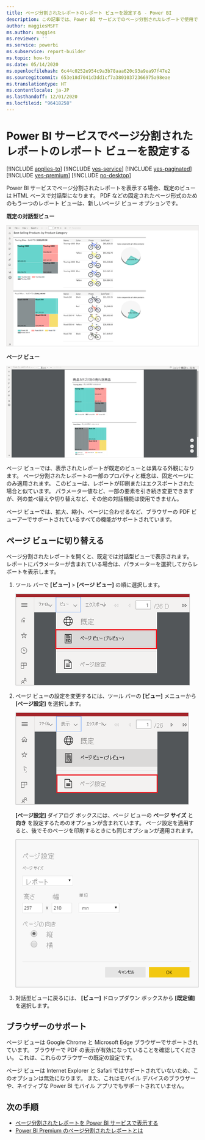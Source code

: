```yaml
---
title: ページ分割されたレポートのレポート ビューを設定する - Power BI
description: この記事では、Power BI サービスでのページ分割されたレポートで使用できるさまざまなレポート ビューについて説明します。
author: maggiesMSFT
ms.author: maggies
ms.reviewer: ''
ms.service: powerbi
ms.subservice: report-builder
ms.topic: how-to
ms.date: 05/14/2020
ms.openlocfilehash: 6c44c0252e954c9a3b78aaa620c93a9ea97f47e2
ms.sourcegitcommit: 653e18d7041d3dd1cf7a38010372366975a98eae
ms.translationtype: HT
ms.contentlocale: ja-JP
ms.lasthandoff: 12/01/2020
ms.locfileid: "96418258"
---
```

# <a name="set-report-views-for-paginated-reports-in-the-power-bi-service"></a>Power BI サービスでページ分割されたレポートのレポート ビューを設定する

[!INCLUDE [applies-to](../includes/applies-to.md)] [!INCLUDE [yes-service](../includes/yes-service.md)] [!INCLUDE [yes-paginated](../includes/yes-paginated.md)] [!INCLUDE [yes-premium](../includes/yes-premium.md)] [!INCLUDE [no-desktop](../includes/no-desktop.md)] 

Power BI サービスでページ分割されたレポートを表示する場合、既定のビューは HTML ベースで対話型になります。 PDF などの固定されたページ形式のためのもう一つのレポート ビューは、新しいページ ビュー オプションです。

**既定の対話型ビュー**

![既定のビュー](media/page-view/power-bi-paginated-default-view.png)

**ページ ビュー**

![ページ ビュー](media/page-view/power-bi-paginated-page-view.png)

ページ ビューでは、表示されたレポートが既定のビューとは異なる外観になります。 ページ分割されたレポートの一部のプロパティと概念は、固定ページにのみ適用されます。 このビューは、レポートが印刷またはエクスポートされた場合と似ています。 パラメーター値など、一部の要素を引き続き変更できますが、列の並べ替えや切り替えなど、その他の対話機能は使用できません。

ページ ビューでは、拡大、縮小、ページに合わせるなど、ブラウザーの PDF ビューアーでサポートされているすべての機能がサポートされています。

## <a name="switch-to-page-view"></a>ページ ビューに切り替える

ページ分割されたレポートを開くと、既定では対話型ビューで表示されます。 レポートにパラメーターが含まれている場合は、パラメーターを選択してからレポートを表示します。

1. ツール バーで **[ビュー]** > **[ページ ビュー]** の順に選択します。

    ![ページ ビューに切り替える](media/page-view/power-bi-paginated-page-view-dropdown.png)

2. ページ ビューの設定を変更するには、ツール バーの **[ビュー]** メニューから **[ページ設定]** を選択します。 

    ![[ページ設定] を選択する](media/page-view/power-bi-paginated-page-settings-dropdown.png)
    
    **[ページ設定]** ダイアログ ボックスには、ページ ビューの **ページ サイズ** と **向き** を設定するためのオプションが含まれています。 ページ設定を適用すると、後でそのページを印刷するときにも同じオプションが適用されます。
   
    ![[ページ設定] ダイアログ ボックス](media/page-view/power-bi-paginated-page-settings-dialog.png)

3. 対話型ビューに戻るには、 **[ビュー]** ドロップダウン ボックスから **[既定値]** を選択します。

## <a name="browser-support"></a>ブラウザーのサポート

ページ ビューは Google Chrome と Microsoft Edge ブラウザーでサポートされています。 ブラウザーで PDF の表示が有効になっていることを確認してください。 これは、これらのブラウザーの既定の設定です。

ページ ビューは Internet Explorer と Safari ではサポートされていないため、このオプションは無効になります。 また、これはモバイル デバイスのブラウザーや、ネイティブな Power BI モバイル アプリでもサポートされていません。  


## <a name="next-steps"></a>次の手順

- [ページ分割されたレポートを Power BI サービスで表示する](../consumer/paginated-reports-view-power-bi-service.md)
- [Power BI Premium のページ分割されたレポートとは](paginated-reports-report-builder-power-bi.md)
